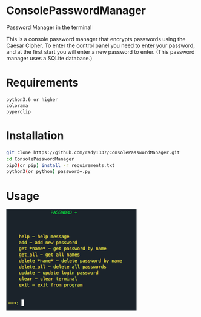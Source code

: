 # ConsolePasswordManager
Password Manager in the terminal


This is a console password manager that encrypts passwords using the Caesar Cipher.
To enter the control panel you need to enter your password, and at the first start you will enter a new password to enter.
(This password manager uses a SQLite database.)

# Requirements

```
python3.6 or higher
colorama
pyperclip
```

# Installation

```bash
git clone https://github.com/rady1337/ConsolePasswordManager.git
cd ConsolePasswordManager
pip3(or pip) install -r requirements.txt
python3(or python) password+.py
```

# Usage

![Help Message](https://github.com/rady1337/ConsolePasswordManager/blob/master/img/guide.png)
